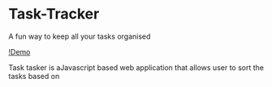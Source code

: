 # Task-Tracker
A fun way to keep all your tasks organised

[!Demo](https://youtu.be/e9EuVEmgTzM)

Task tasker is aJavascript based web application that allows user to sort the tasks based on
